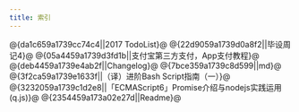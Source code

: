 ```yaml
---
title: 索引
---
```

@{da1c659a1739cc74c4||2017 TodoList}@
@{22d9059a1739d0a8f2||毕设周记4}@
@{05a4459a1739d3fd1b||支付宝第三方支付，App支付教程}@
@{deb4459a1739e4ab2f||Changelog}@
@{7bce359a1739c8d599||md}@
@{3f2ca59a1739e1633f||（译）进阶Bash Script指南（一）}@
@{3232059a1739c1d2e8||「ECMAScript6」Promise介绍与nodejs实践运用(q.js)}@
@{2354459a173a02e27d||Readme}@
